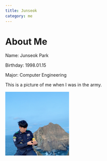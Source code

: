```yaml
---
title: Junseok
category: me
---
```

# About Me
Name: Junseok Park

Birthday: 1998.01.15

Major: Computer Engineering

This is a picture of me when I was in the army.

<img src="/KakaoTalk_Photo_2020-04-25-20-58-57.png" width="40%" height="30%" title="px(픽셀) 크기 설정" alt="Mypic"></img>

